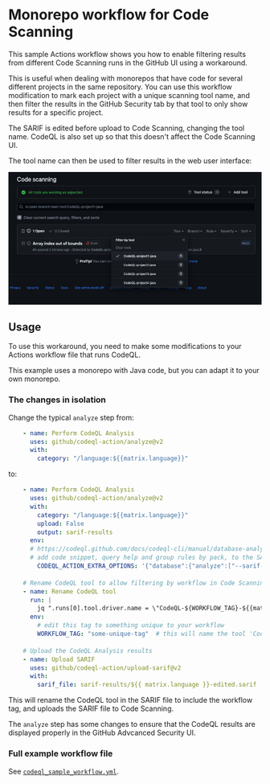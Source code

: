 # Monorepo workflow for Code Scanning

This sample Actions workflow shows you how to enable filtering results from different Code Scanning runs in the GitHub UI using a workaround.

This is useful when dealing with monorepos that have code for several different projects in the same repository. You can use this workflow modification to mark each project with a unique scanning tool name, and then filter the results in the GitHub Security tab by that tool to only show results for a specific project.

The SARIF is edited before upload to Code Scanning, changing the tool name. CodeQL is also set up so that this doesn't affect the Code Scanning UI.

The tool name can then be used to filter results in the web user interface:

![Filtering results by tool name](./filter-by-tool-name.png)

## Usage

To use this workaround, you need to make some modifications to your Actions workflow file that runs CodeQL.

This example uses a monorepo with Java code, but you can adapt it to your own monorepo.

### The changes in isolation

Change the typical `analyze` step from:

```yaml
    - name: Perform CodeQL Analysis
      uses: github/codeql-action/analyze@v2
      with:
        category: "/language:${{matrix.language}}"
```

to:

```yaml
    - name: Perform CodeQL Analysis
      uses: github/codeql-action/analyze@v2
      with:
        category: "/language:${{matrix.language}}"
        upload: False
        output: sarif-results
      env:
      # https://codeql.github.com/docs/codeql-cli/manual/database-analyze/#options
      # add code snippet, query help and group rules by pack, to the SARIF file
        CODEQL_ACTION_EXTRA_OPTIONS: '{"database":{"analyze":["--sarif-add-snippets","--sarif-add-query-help","--sarif-group-rules-by-pack"]}}'

    # Rename CodeQL tool to allow filtering by workflow in Code Scanning
    - name: Rename CodeQL tool
      run: |
        jq ".runs[0].tool.driver.name = \"CodeQL-${WORKFLOW_TAG}-${{matrix.language}}\"" sarif-results/${{ matrix.language }}.sarif > sarif-results/${{ matrix.language }}-edited.sarif
      env:
        # edit this tag to something unique to your workflow
        WORKFLOW_TAG: "some-unique-tag"  # this will name the tool 'CodeQL-some-unique-tag-java'

    # Upload the CodeQL Analysis results
    - name: Upload SARIF
      uses: github/codeql-action/upload-sarif@v2
      with:
        sarif_file: sarif-results/${{ matrix.language }}-edited.sarif
```

This will rename the CodeQL tool in the SARIF file to include the workflow tag, and uploads the SARIF file to Code Scanning.

The `analyze` step has some changes to ensure that the CodeQL results are displayed properly in the GitHub Advcanced Security UI.

### Full example workflow file

See [`codeql_sample_workflow.yml`](codeql_sample_workflow.yml).

